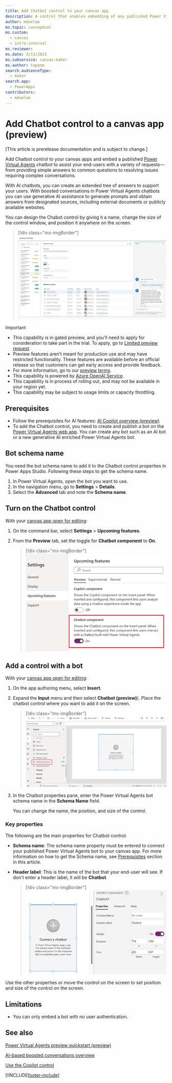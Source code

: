 ```yaml
---
title: Add Chatbot control to your canvas app
description: A control that enables embedding of any published Power Virtual Agent (PVA) bot into Power Apps for end-user.
author: mduelae
ms.topic: conceptual
ms.custom: 
  - canvas
  - intro-internal
ms.reviewer: 
ms.date: 3/13/2023
ms.subservice: canvas-maker
ms.author: tapanm
search.audienceType: 
  - maker
search.app: 
  - PowerApps
contributors:
  - mduelae
---
```


# Add Chatbot control to a canvas app (preview)

[This article is prerelease documentation and is subject to change.]

Add Chatbot control to your canvas apps and embed a published [Power Virtual Agents](/power-virtual-agents/fundamentals-what-is-power-virtual-agents) chatbot to assist your end-users with a variety of requests&mdash;from providing simple answers to common questions to resolving issues requiring complex conversations. 

With AI chatbots, you can create an extended tree of answers to support your users. With boosted conversations in Power Virtual Agents chatbots you can use generative AI assistance to generate prompts and obtain answers from designated sources, including external documents or publicly available websites.

You can design the Chabot control by giving it a name, change the size of the control window, and position it anywhere on the screen.

> [!div class="mx-imgBorder"]
> ![Sample Chabot control in a canvas app.](media/chatbot-control/ai-chatbot-control-1.png)


> [!IMPORTANT]
> - This capability is in gated preview, and you'll need to apply for consideration to take part in the trial. To apply, go to [Limited preview request](https://go.microsoft.com/fwlink/?linkid=2227838).
> - Preview features aren’t meant for production use and may have restricted functionality. These features are available before an official release so that customers can get early access and provide feedback.
> - For more information, go to our [preview terms](https://go.microsoft.com/fwlink/?linkid=2189520).
> - This capability is powered by [ Azure OpenAI Service](/azure/cognitive-services/openai/overview).
> - This capability is in process of rolling out, and may not be available in your region yet.
> - This capability  may be subject to usage limits or capacity throttling.


## Prerequisites 

- Follow the prerequisites for AI features: [AI Copilot overview (preview)](ai-overview.md)
- To add the Chatbot control, you need to create and publish a bot on the [Power Virtual Agents web app](/power-virtual-agents/fundamentals-what-is-power-virtual-agents-portal).  You can create any bot such as an AI bot or a new generative AI enriched Power Virtual Agents bot.


## Bot schema name 

You need the bot schema name to add it to the Chatbot control properties in Power Apps Studio. Following these steps to get the schema name.

1. In Power Virtual Agents, open the bot you want to use. 
2. In the navigation menu, go to **Settings** > **Details**. 
3. Select the **Advanced** tab and note the **Schema name**.


## Turn on the Chatbot control

With your [canvas app open for editing](edit-app.md):

1. On the command bar, select **Settings** > **Upcoming features**.
2. From the **Preview** tab, set the toggle for **Chatbot component** to **On**.

   > [!div class="mx-imgBorder"]
   > ![Turn on Chatbot control.](media/chatbot-control/ai-chatbot-control-2.png)

## Add a control with a bot

With your [canvas app open for editing](edit-app.md):

1. On the app authoring menu, select **Insert**.
2. Expand the **Input** menu and then select **Chatbot (preview)**). Place the chatbot control where you want to add it on the screen. 

   > [!div class="mx-imgBorder"]
   > ![Add the Chatbot control.](media/chatbot-control/ai-chatbot-control-3.png)

2. In the Chatbot properties pane, enter the Power Virtual Agents bot schema name in the **Schema Name** field.

    You can change the name, the position, and size of the control.

### Key properties 

The following are the main properties for Chatbot control: 

- **Schema name**:  The schema name property must be entered to connect your published Power Virtual Agents bot to your canvas app. For more information on how to get the Schema name, see [Prerequisites](add-ai-chatbot.md#prerequisites) section in this article.

- **Header label**: This is the name of the bot that your end-user will see. If don't enter a header label, it will be **Chatbot**.

  > [!div class="mx-imgBorder"]
  > ![Add schema name.](media/chatbot-control/ai-chatbot-control-4.png)

Use the other properties or move the control on the screen to set position and size of the control on the screen. 

## Limitations

- You can only embed a bot with no user authentication.

## See also

[Power Virtual Agents preview quickstart (preview)](/power-virtual-agents/preview/quickstart)

[AI-based boosted conversations overview](/power-virtual-agents/nlu-gpt-overview)

[Use the Copilot control](add-ai-copilot.md)


[!INCLUDE[footer-include](../../includes/footer-banner.md)]

